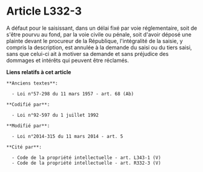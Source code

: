 # Article L332-3

A défaut pour le saisissant, dans un délai fixé par voie réglementaire, soit de s'être pourvu au fond, par la voie civile ou
pénale, soit d'avoir déposé une plainte devant le procureur de la République, l'intégralité de la saisie, y compris la
description, est annulée à la demande du saisi ou du tiers saisi, sans que celui-ci ait à motiver sa demande et sans
préjudice des dommages et intérêts qui peuvent être réclamés.

**Liens relatifs à cet article**

	**Anciens textes**:

	  - Loi n°57-298 du 11 mars 1957 - art. 68 (Ab)

	**Codifié par**:

	  - Loi n°92-597 du 1 juillet 1992

	**Modifié par**:

	  - Loi n°2014-315 du 11 mars 2014 - art. 5

	**Cité par**:

	  - Code de la propriété intellectuelle - art. L343-1 (V)
	  - Code de la propriété intellectuelle - art. R332-3 (V)
